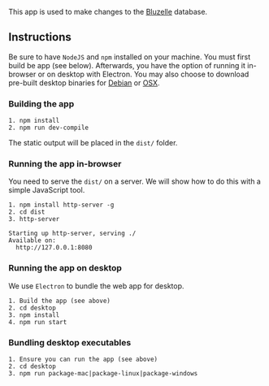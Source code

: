 This app is used to make changes to the [Bluzelle](https://bluzelle.com/) database.


## Instructions

Be sure to have `NodeJS` and `npm` installed on your machine. You must first build be app (see below). Afterwards, you have the option of running it in-browser or on desktop with Electron. You may also choose to download pre-built desktop binaries for [Debian](https://bluzelle.jfrog.io/bluzelle/list/debian-local/pool/) or [OSX](https://bluzelle.jfrog.io/bluzelle/list/OSX/).


### Building the app

```
1. npm install
2. npm run dev-compile
```

The static output will be placed in the `dist/` folder.


### Running the app in-browser

You need to serve the `dist/` on a server. We will show how to do this with a simple JavaScript tool.

```
1. npm install http-server -g
2. cd dist
3. http-server

Starting up http-server, serving ./
Available on:
  http://127.0.0.1:8080
```


### Running the app on desktop

We use `Electron` to bundle the web app for desktop.

```
1. Build the app (see above)
2. cd desktop
3. npm install
4. npm run start
```


### Bundling desktop executables 

```
1. Ensure you can run the app (see above)
2. cd desktop
3. npm run package-mac|package-linux|package-windows
```
